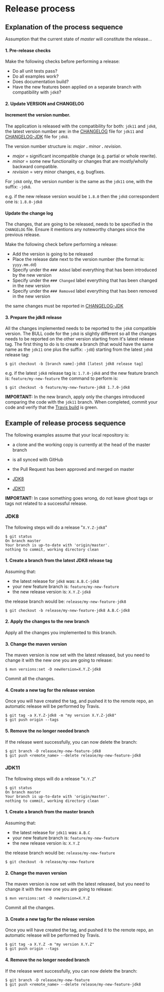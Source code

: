 # Release process

## Explanation of the process sequence

Assumption that the current state of *master* will constitute the release...

#### 1. Pre-release checks

Make the following checks before performing a release:
   * Do all unit tests pass?
   * Do all examples work?
   * Does documentation build?
   * Have the new features been applied on a separate branch with compatibility with `jdk8`?

#### 2. Update VERSION and CHANGELOG

#### Increment the version number.

The application is released with the compatibility for both: `jdk11` and `jdk8`, the latest version number are:
in the [CHANGELOG](CHANGELOG.md) file for `jdk11` and [CHANGELOG-JDK](CHANGELOG-JDK8.md) file for `jdk8`. 

The version number structure is: *major* **.** *minor* **.** *revision*.
   * *major* = significant incompatible change (e.g. partial or whole rewrite).
   * *minor* = some new functionality or changes that are mostly/wholly backward compatible.
   * *revision* = very minor changes, e.g. bugfixes.
   
For `jdk8` only, the version number is the same as the `jdk11` one, with the suffix: `-jdk8`.

e.g. if the new release version would be `1.8.0` then the `jdk8` correspondent one is: `1.8.0-jdk8`

#### Update the change log

The changes, that are going to be released, needs to be specified in the `CHANGELOG` file.
Ensure it mentions any noteworthy changes since the previous release.

Make the following check before performing a release:
* Add the version is going to be released
* Place the release date next to the version number (the format is: `yyyy.mm.dd`)
* Specify under the `### Added` label everything that has been introduced by the new version 
* Specify under the `### Changed` label everything that has been changed in the new version 
* Specify under the `### Removed` label everything that has been removed in the new version 

the same changes must be reported in [CHANGELOG-JDK](CHANGELOG-JDK8.md)

#### 3. Prepare the jdk8 release

All the changes implemented needs to be reported to the `jdk8` compatible version.
The BULL code for the `jdk8` is slightly different so all the changes needs to be reported on the other version starting
from it's latest release tag.
The first thing to do is to create a branch (that would have the same name as the `jdk11` one plus the suffix: `-jd8`)
starting from the latest `jdk8` release tag:

~~~
$ git checkout -b [branch name]-jdk8 [latest jdk8 release tag] 
~~~

e.g. if the latest `jdk8` release tag is: `1.7.0-jdk8` and the new feature branch is: `feature/my-new-feature`
the command to perform is: 

~~~
$ git checkout -b feature/my-new-feature-jdk8 1.7.0-jdk8 
~~~

**IMPORTANT:** In the new branch, apply only the changes introduced comparing the code with the `jdk11` branch.
When completed, commit your code and verify that the [Travis build](https://travis-ci.org/HotelsDotCom/bull/builds) is green. 

## Example of release process sequence

The following examples assume that your local repository is:

* a clone and the working copy is currently at the head of the master branch
* is all synced with GitHub
* the Pull Request has been approved and merged on master

* [JDK8](https://github.com/HotelsDotCom/bull/blob/master/RELEASE.md#jdk8)
* [JDK11](https://github.com/HotelsDotCom/bull/blob/master/RELEASE.md#jdk11)

**IMPORTANT:** In case something goes wrong, do not leave ghost tags or tags not related to a successful release.

### JDK8

The following steps will do a release "`X.Y.Z-jdk8`"

~~~
$ git status
On branch master
Your branch is up-to-date with 'origin/master'.
nothing to commit, working directory clean
~~~

#### 1. Create a branch from the latest JDK8 release tag

Assuming that:

* the latest release for `jdk8` was: `A.B.C-jdk8` 
* your new feature branch is: `feature/my-new-feature`
* the new release version is: `X.Y.Z-jdk8`

the release branch would be: `release/my-new-feature-jdk8`

~~~
$ git checkout -b release/my-new-feature-jdk8 A.B.C-jdk8 
~~~

#### 2. Apply the changes to the new branch

Apply all the changes you implemented to this branch. 

#### 3. Change the maven version

The maven version is now set with the latest released, but you need to change it with the new one you are going to release:

~~~
$ mvn versions:set -D newVersion=X.Y.Z-jdk8
~~~

Commit all the changes.

#### 4. Create a new tag for the release version

Once you will have created the tag, and pushed it to the remote repo, an automatic release will be performed by Travis.

~~~
$ git tag -a X.Y.Z-jdk8 -m "my version X.Y.Z-jdk8"
$ git push origin --tags
~~~

#### 5. Remove the no longer needed branch

If the release went successfully, you can now delete the branch:

~~~
$ git branch -D release/my-new-feature-jdk8
$ git push <remote_name> --delete release/my-new-feature-jdk8
~~~

### JDK11

The following steps will do a release "`X.Y.Z`"

~~~
$ git status
On branch master
Your branch is up-to-date with 'origin/master'.
nothing to commit, working directory clean
~~~

#### 1. Create a branch from the master branch

Assuming that:

* the latest release for `jdk11` was: `A.B.C` 
* your new feature branch is: `feature/my-new-feature`
* the new release version is: `X.Y.Z`

the release branch would be: `release/my-new-feature`

~~~
$ git checkout -b release/my-new-feature
~~~

#### 2. Change the maven version

The maven version is now set with the latest released, but you need to change it with the new one you are going to release:

~~~
$ mvn versions:set -D newVersion=X.Y.Z
~~~

Commit all the changes.

#### 3. Create a new tag for the release version

Once you will have created the tag, and pushed it to the remote repo, an automatic release will be performed by Travis.

~~~
$ git tag -a X.Y.Z -m "my version X.Y.Z"
$ git push origin --tags
~~~

#### 4. Remove the no longer needed branch

If the release went successfully, you can now delete the branch:

~~~
$ git branch -D release/my-new-feature
$ git push <remote_name> --delete release/my-new-feature-jdk8
~~~